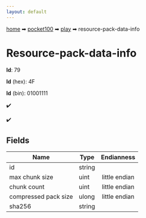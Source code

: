 ```yaml
---
layout: default
---
```


[home](/) ➡ [pocket100](/protocol/pocket100) ➡ [play](/protocol/pocket100/play) ➡ resource-pack-data-info

# Resource-pack-data-info

**Id**: 79

**Id** (hex): 4F

**Id** (bin): 01001111

✔️

✔️

## Fields

Name | Type | Endianness
---|---|:---:
id | string | 
max chunk size | uint | little endian
chunk count | uint | little endian
compressed pack size | ulong | little endian
sha256 | string | 


